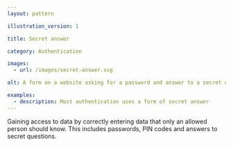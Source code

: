 ```yaml
---
layout: pattern

illustration_version: 1

title: Secret answer

category: Authentication

images:
  - url: /images/secret-answer.svg

alt: A form on a website asking for a password and answer to a secret question.

examples:
  - description: Most authentication uses a form of secret answer
---
```


Gaining access to data by correctly entering data that only an allowed person should know. This includes passwords, PIN codes and answers to secret questions.
